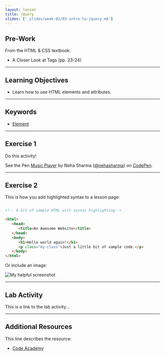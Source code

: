 ```yaml
---
layout: lesson
title: jQuery
slides: ['_slides/week-02/03-intro-to-jquery.md']
---
```


## Pre-Work

From the HTML & CSS textbook:

- A Closer Look at Tags (pp. 23-24)

---

## Learning Objectives

- Learn how to use HTML elements and attributes.

---

## Keywords

- [Element](https://developer.mozilla.org/en/docs/Web/HTML/Element)

---

## Exercise 1

Do this activity!

<p data-height="268" data-theme-id="0" data-slug-hash="rVVYEG" data-default-tab="result" data-user="nehasharma" class='codepen'>See the Pen <a href='http://codepen.io/nehasharma/pen/rVVYEG/'>Music Player</a> by Neha Sharma (<a href='http://codepen.io/nehasharma'>@nehasharma</a>) on <a href='http://codepen.io'>CodePen</a>.</p>
<script async src="//assets.codepen.io/assets/embed/ei.js"></script>

---

## Exercise 2

This is how you add highlighted syntax to a lesson page:

```html

<!-- A bit of sample HTML with syntax highlighting-->

<html>
   <head>
      <title>An Awesome Website</title>
   </head>
   <body>
      <h1>Hello world again!</h1>
      <p class="my-class">Just a little bit of sample code.</p>
   </body>
</html>

```

Or include an image:

![My helpful screenshot](/public/img/human-to-machine.png)

---

## Lab Activity

This is a link to the lab activity...

---

## Additional Resources

This line describes the resource:

- [Code Academy](http://www.codecademy.com/learn)
